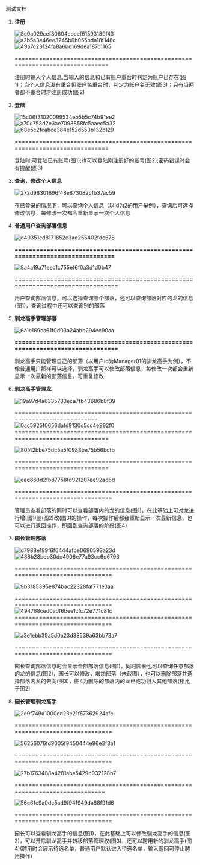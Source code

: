 测试文档

1.  **注册**

    ![8e0a029cef80804cbcef61593189f43](https://t1.picb.cc/uploads/2020/04/26/kLTH5t.png)![a2b5a3e46ee3245b0b055bda18f148c](https://t1.picb.cc/uploads/2020/04/26/kLTrSF.png)![49a7c23124fa8a6bd169dea187c1165](https://t1.picb.cc/uploads/2020/04/26/kLT8yr.png)

    ==============================================================================

    注册时输入个人信息,当输入的信息和已有账户重合时判定为账户已存在(图1)；当个人信息没有重合但账户名重合时，判定为账户名无效(图3)；只有当两者都不重合时才注册成功(图2)

2.  **登陆**

    ![15c06f31020099534eb5b5c74b91ee2](https://t1.picb.cc/uploads/2020/04/26/kLTAmJ.png)![a70c753d2e3ae7093858fc5aaec5a32](https://t1.picb.cc/uploads/2020/04/26/kLTGtM.png)![68e5c2fcabce384e152d553b132b129](https://t1.picb.cc/uploads/2020/04/26/kLTQXi.png)

    ==============================================================================

    登陆时,可登陆已有账号(图1);也可以登陆刚注册好的账号(图2);密码错误时会有提醒(图3)

3.  **查询，修改个人信息**

    ![272d98301696f48e873082cfb37ac59](https://t1.picb.cc/uploads/2020/04/26/kLTMQ0.png)

    在已登录的情况下，可以查询个人信息（以id为2的用户举例），查询后可选择修改信息，每修改一次都会重新显示一次个人信息

4.  **普通用户查询部落信息**

    ![d40351ed8171852c3ad255402fdc678](https://t1.picb.cc/uploads/2020/04/26/kLTOD1.md.png)

    **==============================================================================**

    ![8a4a19a71eec1c755ef6f0a3d1d0b47](https://t1.picb.cc/uploads/2020/04/26/kLT7qa.md.png)

    **===============================================================================**

    用户查询部落信息，可以选择查询哪个部落，还可以查询部落对应的龙的信息(图1)，查询过程中还可以查询别的部落

5.  **驯龙高手管理部落**

    ![6a1c169ca61f0d03a24abb294ec90aa](https://t1.picb.cc/uploads/2020/04/26/kLTqid.md.png)

    **===============================================================================**

    驯龙高手只能管理自己的部落（以用户id为Manager01的驯龙高手为例），不像普通用户那样可以选择，驯龙高手可以修改部落信息，每修改一次都会重新显示一次最新的部落信息，可重复修改

6.  **驯龙高手管理龙**

    ![19a97d4a6335783eca7fb43686b8f39](https://t1.picb.cc/uploads/2020/04/26/kLThTu.md.png)

    ===========================================================================![0ac5925f0656dafd9130c5cc4e992f0](https://t1.picb.cc/uploads/2020/04/26/kLTjmW.md.png)==============================================================================

    ![80f42bbe75dc5a5f0988be75b56bcfb](https://t1.picb.cc/uploads/2020/04/26/kLT3tD.md.png)

    ==============================================================================

    ![ead863d2fb87758fd921207ee92ad6d](https://t1.picb.cc/uploads/2020/04/26/kLTN5v.md.png)

    ===============================================================================

    管理员查看部落的同时可以查看部落内的龙的信息(图1)，在此基础上可对龙进行增(图1)删(图2)改(图3)的操作，每次操作后都会重新显示一次最新信息，也可以进行返回操作，即回到查询部落的阶段(图4)

7.  **园长管理部落**

    ![d7988e199f6f6444afbe0690593a23d](https://t1.picb.cc/uploads/2020/04/26/kLTXn8.md.png)![488b28beb30de4906e77a93cc6d6796](https://t1.picb.cc/uploads/2020/04/26/kLTbyL.md.png)

    ===============================================================================

    ![9b3185395e874bac22328faf771e3aa](https://t1.picb.cc/uploads/2020/04/26/kLTpaw.md.png)

    ===============================================================================![494768ced0adf6bee1cfc72e771c81c](https://t1.picb.cc/uploads/2020/04/26/kLTB7g.md.png)===============================================================================

    ![a3e1ebb39a5d0a23d38539a63bb73a7](https://t1.picb.cc/uploads/2020/04/26/kLT0DR.md.png)

    ===============================================================================

    园长查询部落信息时会显示全部部落信息(图1)，同时园长也可以查询任意部落的龙的信息(图2)，园长可以修改，增加部落（未截图），也可以删除部落并选择部落内龙的去向(图3)，图4为删除的部落内的龙已成功归入其他部落(相比于图2)

8.  **园长管理驯龙高手**

    ![2e9f749d1000cd23c21f67362924afe](https://t1.picb.cc/uploads/2020/04/26/kLTFTX.md.png)

    ===============================================================================

    ![56256076fd9005f9450444e96e3f3a1](https://t1.picb.cc/uploads/2020/04/26/kLTx8y.md.png)

    ===============================================================================

    ![27b1763488a4281abe5429d932128b7](https://t1.picb.cc/uploads/2020/04/26/kLTRZG.md.png)

    =============================================================================

    ![56c61e9a0de5ad9f941949da88f91d6](https://t1.picb.cc/uploads/2020/04/26/kLTTXj.md.png)

    ===============================================================================

    园长可以查看驯龙高手的信息(图1)，在此基础上可以修改驯龙高手的信息(图2)，可以开除驯龙高手并转移部落管理权(图3)，还可以聘用新的驯龙高手(图4)(聘用时会展示待选名单，普通用户默认进入待选名单，输入返回可停止聘用操作)

